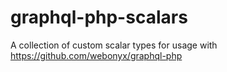 # graphql-php-scalars
A collection of custom scalar types for usage with https://github.com/webonyx/graphql-php
